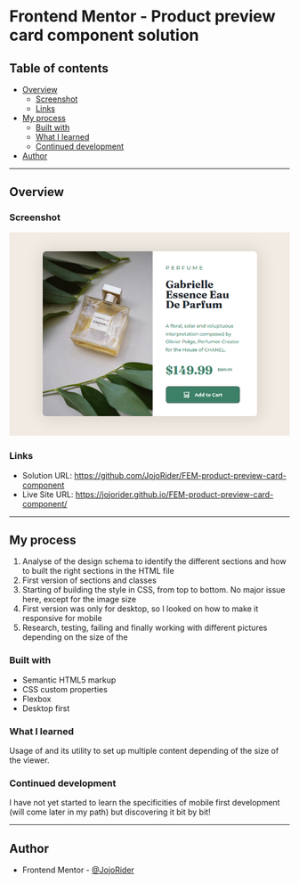 # Frontend Mentor - Product preview card component solution

## Table of contents

- [Overview](#overview)
  - [Screenshot](#screenshot)
  - [Links](#links)
- [My process](#my-process)
  - [Built with](#built-with)
  - [What I learned](#what-i-learned)
  - [Continued development](#continued-development)
- [Author](#author)


---

## Overview

### Screenshot

![](./images/Screenshot.png)


### Links

- Solution URL: https://github.com/JojoRider/FEM-product-preview-card-component
- Live Site URL: https://jojorider.github.io/FEM-product-preview-card-component/


---

## My process

1. Analyse of the design schema to identify the different sections and how to built the right sections in the HTML file
2. First version of sections and classes
3. Starting of building the style in CSS, from top to bottom. No major issue here, except for the image size
4. First version was only for desktop, so I looked on how to make it responsive for mobile
5. Research, testing, failing and finally working with different pictures depending on the size of the 



### Built with

- Semantic HTML5 markup
- CSS custom properties
- Flexbox
- Desktop first


### What I learned

Usage of <picture> and its utility to set up multiple content depending of the size of the viewer.

### Continued development

I have not yet started to learn the specificities of mobile first development (will come later in my path) but discovering it bit by bit!


---

## Author

- Frontend Mentor - [@JojoRider](https://www.frontendmentor.io/profile/JojoRider)